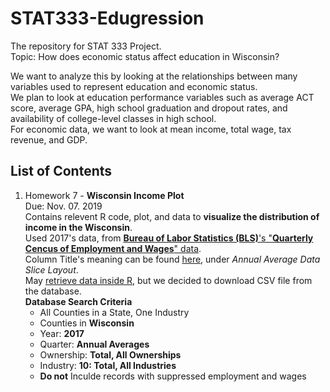 # STAT333-Edugression
The repository for STAT 333 Project.  
Topic: How does economic status affect education in Wisconsin?  

We want to analyze this by looking at the relationships between many variables used to represent education and economic status.  
We plan to look at education performance variables such as average ACT score, average GPA, high school graduation and dropout rates, and availability of college-level classes in high school.  
For economic data, we want to look at mean income, total wage, tax revenue, and GDP.  

## List of Contents
1. Homework 7 - **Wisconsin Income Plot**  
   Due: Nov. 07. 2019  
   Contains relevent R code, plot, and data to **visualize the distribution of income in the Wisconsin**.  
   Used 2017's data, from [**Bureau of Labor Statistics (BLS)**'s "**Quarterly Cencus of Employment and Wages**" data](https://www.bls.gov/cew/).  
   Column Title's meaning can be found [here](https://data.bls.gov/cew/doc/access/csv_data_slices.htm), under *Annual Average Data Slice Layout*.  
   May [retrieve data inside R](https://data.bls.gov/cew/doc/access/data_access_examples.htm), but we decided to download CSV file from the database.  
   **Database Search Criteria**
     - All Counties in a State, One Industry
     - Counties in **Wisconsin**
     - Year: **2017**
     - Quarter: **Annual Averages**
     - Ownership: **Total, All Ownerships**
     - Industry: **10: Total, All Industries**
     - **Do not** Inculde records with suppressed employment and wages
